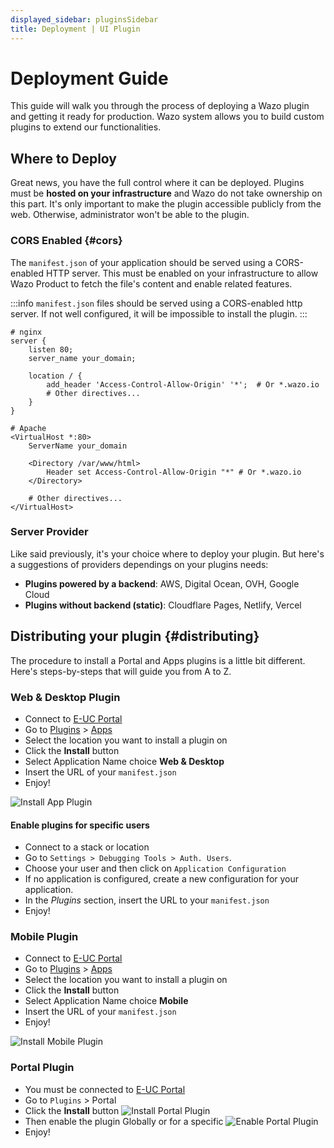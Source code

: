 ```yaml
---
displayed_sidebar: pluginsSidebar
title: Deployment | UI Plugin
---
```


# Deployment Guide

This guide will walk you through the process of deploying a Wazo plugin and getting it ready for production. Wazo system allows you to build custom plugins to extend our functionalities.

## Where to Deploy

Great news, you have the full control where it can be deployed. Plugins must be **hosted on your infrastructure** and Wazo do not take ownership on this part. It's only important to make the plugin accessible publicly from the web. Otherwise, administrator won't be able to the plugin.

### CORS Enabled \{#cors}

The `manifest.json` of your application should be served using a CORS-enabled HTTP server. This must be enabled on your infrastructure to allow Wazo Product to fetch the file's content and enable related features.

:::info
`manifest.json` files should be served using a CORS-enabled http server. If not well configured, it will be impossible to install the plugin.
:::

```
# nginx
server {
    listen 80;
    server_name your_domain;

    location / {
        add_header 'Access-Control-Allow-Origin' '*';  # Or *.wazo.io
        # Other directives...
    }
}

# Apache
<VirtualHost *:80>
    ServerName your_domain

    <Directory /var/www/html>
        Header set Access-Control-Allow-Origin "*" # Or *.wazo.io
    </Directory>

    # Other directives...
</VirtualHost>
```

### Server Provider

Like said previously, it's your choice where to deploy your plugin. But here's a suggestions of providers dependings on your plugins needs:

- **Plugins powered by a backend**: AWS, Digital Ocean, OVH, Google Cloud
- **Plugins without backend (static)**: Cloudflare Pages, Netlify, Vercel

## Distributing your plugin \{#distributing}

The procedure to install a Portal and Apps plugins is a little bit different. Here's steps-by-steps that will guide you from A to Z.

### Web & Desktop Plugin

- Connect to [E-UC Portal](https://portal.wazo.io)
- Go to [Plugins](https://portal.wazo.io/#/plugins) > [Apps](https://portal.wazo.io/#/plugins-apps)
- Select the location you want to install a plugin on
- Click the **Install** button
- Select Application Name choice **Web & Desktop**
- Insert the URL of your `manifest.json`
- Enjoy!

![Install App Plugin](/img/plugins/ui/install-app.jpg)

#### Enable plugins for specific users

- Connect to a stack or location
- Go to `Settings > Debugging Tools > Auth. Users`.
- Choose your user and then click on `Application Configuration`
- If no application is configured, create a new configuration for your application.
- In the *Plugins* section, insert the URL to your `manifest.json`
- Enjoy!


### Mobile Plugin

- Connect to [E-UC Portal](https://portal.wazo.io)
- Go to [Plugins](https://portal.wazo.io/#/plugins) > [Apps](https://portal.wazo.io/#/plugins-apps)
- Select the location you want to install a plugin on
- Click the **Install** button
- Select Application Name choice **Mobile**
- Insert the URL of your `manifest.json`
- Enjoy!

![Install Mobile Plugin](/img/plugins/ui/install-mobile.jpg)

### Portal Plugin

- You must be connected to [E-UC Portal](https://portal.wazo.io)
- Go to `Plugins` > Portal
- Click the **Install** button
  ![Install Portal Plugin](/img/plugins/ui/install-portal.jpg)
- Then enable the plugin Globally or for a specific
  ![Enable Portal Plugin](/img/plugins/ui/plugin-portal-enable.png)
- Enjoy!
